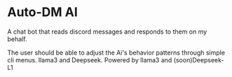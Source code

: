 # Auto-DM AI
A chat bot that reads discord messages and responds to them on my behalf. 

The user should be able to adjust the Ai's behavior patterns through simple cli menus. llama3 and Deepseek. 
Powered by llama3 and (soon)Deepseek-L1
